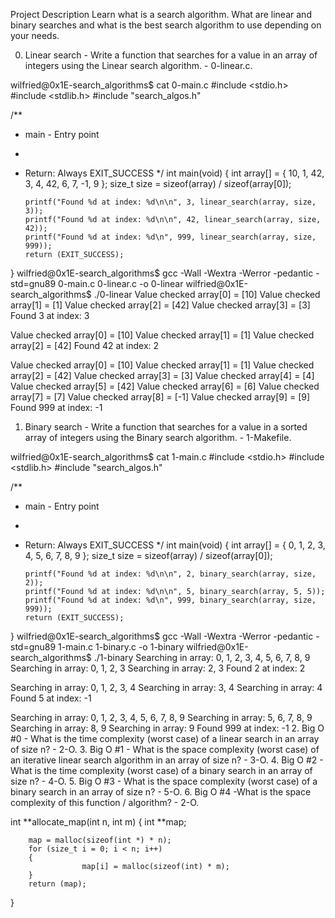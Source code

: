 Project Description
Learn what is a search algorithm. What are linear and binary searches and what is the best search algorithm to use depending on your needs.

0. Linear search - Write a function that searches for a value in an array of integers using the Linear search algorithm. -  0-linear.c.

wilfried@0x1E-search_algorithms$ cat 0-main.c 
  #include <stdio.h>
  #include <stdlib.h>
  #include "search_algos.h"

  /**
  * main - Entry point
  *
  * Return: Always EXIT_SUCCESS
  */
  int main(void)
  {
  		int array[] = {
  				10, 1, 42, 3, 4, 42, 6, 7, -1, 9
  		};
  		size_t size = sizeof(array) / sizeof(array[0]);

  		printf("Found %d at index: %d\n\n", 3, linear_search(array, size, 3));
  		printf("Found %d at index: %d\n\n", 42, linear_search(array, size, 42));
  		printf("Found %d at index: %d\n", 999, linear_search(array, size, 999));
  		return (EXIT_SUCCESS);
  }
  wilfried@0x1E-search_algorithms$ gcc -Wall -Wextra -Werror -pedantic -std=gnu89 0-main.c 0-linear.c -o 0-linear
  wilfried@0x1E-search_algorithms$ ./0-linear 
  Value checked array[0] = [10]
  Value checked array[1] = [1]
  Value checked array[2] = [42]
  Value checked array[3] = [3]
  Found 3 at index: 3

  Value checked array[0] = [10]
  Value checked array[1] = [1]
  Value checked array[2] = [42]
  Found 42 at index: 2

  Value checked array[0] = [10]
  Value checked array[1] = [1]
  Value checked array[2] = [42]
  Value checked array[3] = [3]
  Value checked array[4] = [4]
  Value checked array[5] = [42]
  Value checked array[6] = [6]
  Value checked array[7] = [7]
  Value checked array[8] = [-1]
  Value checked array[9] = [9]
  Found 999 at index: -1
1. Binary search - Write a function that searches for a value in a sorted array of integers using the Binary search algorithm. - 1-Makefile.

wilfried@0x1E-search_algorithms$ cat 1-main.c 
  #include <stdio.h>
  #include <stdlib.h>
  #include "search_algos.h"

  /**
  * main - Entry point
  *
  * Return: Always EXIT_SUCCESS
  */
  int main(void)
  {
  		int array[] = {
  				0, 1, 2, 3, 4, 5, 6, 7, 8, 9
  		};
  		size_t size = sizeof(array) / sizeof(array[0]);

  		printf("Found %d at index: %d\n\n", 2, binary_search(array, size, 2));
  		printf("Found %d at index: %d\n\n", 5, binary_search(array, 5, 5));
  		printf("Found %d at index: %d\n", 999, binary_search(array, size, 999));
  		return (EXIT_SUCCESS);
  }
  wilfried@0x1E-search_algorithms$ gcc -Wall -Wextra -Werror -pedantic -std=gnu89 1-main.c 1-binary.c -o 1-binary
  wilfried@0x1E-search_algorithms$ ./1-binary 
  Searching in array: 0, 1, 2, 3, 4, 5, 6, 7, 8, 9
  Searching in array: 0, 1, 2, 3
  Searching in array: 2, 3
  Found 2 at index: 2

  Searching in array: 0, 1, 2, 3, 4
  Searching in array: 3, 4
  Searching in array: 4
  Found 5 at index: -1

  Searching in array: 0, 1, 2, 3, 4, 5, 6, 7, 8, 9
  Searching in array: 5, 6, 7, 8, 9
  Searching in array: 8, 9
  Searching in array: 9
  Found 999 at index: -1
2. Big O #0 - What is the time complexity (worst case) of a linear search in an array of size n? - 2-O.
3. Big O #1 - What is the space complexity (worst case) of an iterative linear search algorithm in an array of size n? - 3-O.
4. Big O #2 - What is the time complexity (worst case) of a binary search in an array of size n? - 4-O.
5. Big O #3 - What is the space complexity (worst case) of a binary search in an array of size n? - 5-O.
6. Big O #4 -What is the space complexity of this function / algorithm? - 2-O.

 int **allocate_map(int n, int m)
 {
 		int **map;

 		map = malloc(sizeof(int *) * n);
 		for (size_t i = 0; i < n; i++)
 		{
 					map[i] = malloc(sizeof(int) * m);
 		}
 		return (map);
 }
